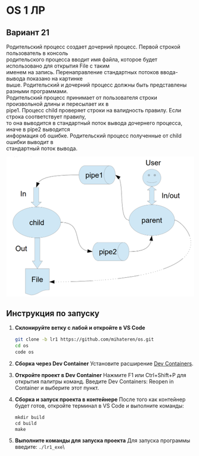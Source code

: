 # OS 1 ЛР

## Вариант 21
Родительский процесс создает дочерний процесс. Первой строкой пользователь в консоль \
родительского процесса вводит имя файла, которое будет использовано для открытия File с таким \
именем на запись. Перенаправление стандартных потоков ввода-вывода показано на картинке \
выше. Родительский и дочерний процесс должны быть представлены разными программами. \
Родительский процесс принимает от пользователя строки произвольной длины и пересылает их в \
pipe1. Процесс child проверяет строки на валидность правилу. Если строка соответствует правилу, \
то она выводится в стандартный поток вывода дочернего процесса, иначе в pipe2 выводится \
информация об ошибке. Родительский процесс полученные от child ошибки выводит в \
стандартный поток вывода.

![](image.png)

## Инструкция по запуску
1. **Склонируйте ветку с лабой и откройте в VS Code**
    ```bash
   git clone -b lr1 https://github.com/mihateren/os.git
   cd os
   code os
    ```
2. **Сборка через Dev Container**
    Установите расширение [Dev Containers](vscode:extension/ms-vscode-remote.remote-containers).
    
3. **Откройте проект в Dev Container**
    Нажмите F1 или Ctrl+Shift+P для открытия палитры команд.
    Введите Dev Containers: Reopen in Container и выберите этот пункт.

4. **Сборка и запуск проекта в контейнере**
    После того как контейнер будет готов, откройте терминал в VS Code и выполните команды:
    ```
    mkdir build
    cd build
    make
    ```
5. **Выполните команды для запуска проекта**
    Для запуска программы введите:
        ```
        ./lr1_exe
        ```\
